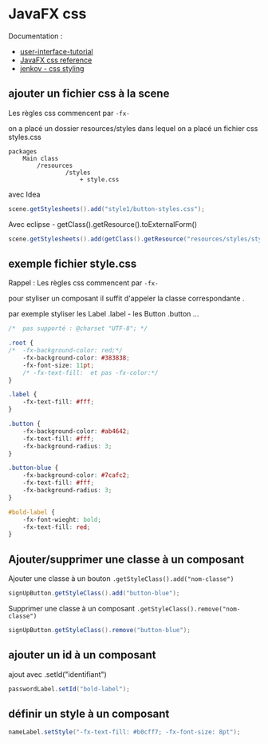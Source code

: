 # JavaFX css

Documentation :

 * [user-interface-tutorial](https://docs.oracle.com/javase/8/javafx/user-interface-tutorial/apply-css.htm#CHDGHCDG)
 * [JavaFX css reference](https://docs.oracle.com/javase/8/javafx/api/javafx/scene/doc-files/cssref.html)
 * [jenkov - css styling](http://tutorials.jenkov.com/javafx/css-styling.html)

## ajouter un fichier css à la scene

Les règles css commencent par ``-fx-``

on a placé un dossier resources/styles dans lequel on a placé un fichier css styles.css

	packages
		Main class
			/resources
					/styles
						+ style.css
avec Idea

````java
scene.getStylesheets().add("style1/button-styles.css");						
````

Avec eclipse - getClass().getResource().toExternalForm()
						
````java					
scene.getStylesheets().add(getClass().getResource("resources/styles/style.css").toExternalForm());
````

## exemple fichier style.css

Rappel : Les règles css commencent par ``-fx-``

pour styliser un composant il suffit d'appeler la classe correspondante .<nom-composant-en-minuscules>

par exemple styliser les Label .label - les Button .button ...

````css
/*  pas supporté : @charset "UTF-8"; */

.root {
/*	-fx-background-color: red;*/
 	-fx-background-color: #383838; 
	-fx-font-size: 11pt;
	/* -fx-text-fill:  et pas -fx-color:*/
}

.label {
	-fx-text-fill: #fff; 
}

.button {
	-fx-background-color: #ab4642;
	-fx-text-fill: #fff; 
	-fx-background-radius: 3;
}

.button-blue {
	-fx-background-color: #7cafc2;
	-fx-text-fill: #fff; 
	-fx-background-radius: 3;
}

#bold-label {
	-fx-font-wieght: bold;
	-fx-text-fill: red; 
}			
````

##	Ajouter/supprimer une classe à un composant

Ajouter une classe à un bouton ``.getStyleClass().add("nom-classe")``

````java
signUpButton.getStyleClass().add("button-blue");
````

Supprimer une classe à un composant ``.getStyleClass().remove("nom-classe")``

````java
signUpButton.getStyleClass().remove("button-blue");
````

## ajouter un id à un composant

ajout avec .setId("identifiant")

````java
passwordLabel.setId("bold-label");	
````

## définir un style à un composant

````java
nameLabel.setStyle("-fx-text-fill: #b0cff7; -fx-font-size: 8pt");
````

	
